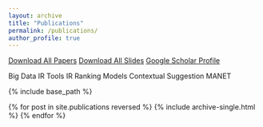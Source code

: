 ```yaml
---
layout: archive
title: "Publications"
permalink: /publications/
author_profile: true
---
```

<span><a class="bttn-minimal bttn-sm bttn-primary" href="/files/all_pubs_peilin.zip"><i class="fa fa-fw fa-file-pdf-o"></i> Download All Papers</a></span>
<span><a class="bttn-minimal bttn-sm bttn-primary" href="/files/all_talks_peilin.zip"><i class="fa fa-fw fa-file-powerpoint-o"></i> Download All Slides</a></span>
<span><a class="bttn-minimal bttn-sm bttn-primary" href="{{site.author.googlescholar}}"><i class="ai ai-google-scholar-square ai-fw"></i> Google Scholar Profile</a></span>

<span class="bigdata">Big Data</span> 
<span class="tool">IR Tools</span> 
<span class="model">IR Ranking Models</span> 
<span class="cs">Contextual Suggestion</span> 
<span class="manet">MANET</span>

{% include base_path %}

{% for post in site.publications reversed %}
  {% include archive-single.html %}
{% endfor %}
